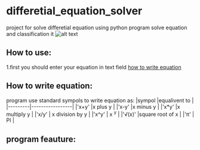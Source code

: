 # differetial_equation_solver
project for solve differetial equation using python
program solve equation and classification it
![alt text](http://url/to/img.png)

## How to use:
  1.first you should enter your equation in text field <a href="#write-equation">how to write equation</a>
  
<h2 id="write-equation">How to write equation:</h2>
  
  program use standard sympols to write equation as:
  |sympol   |equalivent to    |
  |---------|-----------------|
  |'x+y'    |x plus y         |
  |'x-y'    |x minus y        |
  |'x*y'    |x multiply y     |
  |'x/y'    | x division by y |
  |'x^y'    | x <sup>y</sup>  |
  |'&#8730;(x)' |square root of x |
  |'&pi;'     | PI              |
	
## program feauture: 

